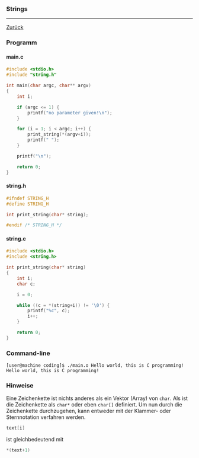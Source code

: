 ### Strings
---
[Zurück](../README.md)

### Programm

#### main.c
```c
#include <stdio.h>
#include "string.h"

int main(char argc, char** argv)
{
	int i;

	if (argc <= 1) {
		printf("no parameter given!\n");
	}

	for (i = 1; i < argc; i++) {
		print_string(*(argv+i));
		printf(" ");
	}

	printf("\n");

	return 0;
}
```

#### string.h
```c
#ifndef STRING_H
#define STRING_H

int print_string(char* string);

#endif /* STRING_H */
```

#### string.c
```c
#include <stdio.h>
#include <string.h>

int print_string(char* string)
{
	int i;
	char c;

	i = 0;

	while ((c = *(string+i)) != '\0') {
		printf("%c", c);
		i++;
	}

	return 0;
}
```

### Command-line
```
[user@machine coding]$ ./main.o Hello world, this is C programming!
Hello world, this is C programming! 
```

### Hinweise
Eine Zeichenkette ist nichts anderes als ein Vektor (Array) von `char`.
Als ist die Zeichenkette als `char*` oder eben `char[]` definiert. Um nun
durch die Zeichenkette durchzugehen, kann entweder mit der Klammer- oder
Sternnotation verfahren werden.

```c
text[i]
```
ist gleichbedeutend mit
```c
*(text+1)
```
